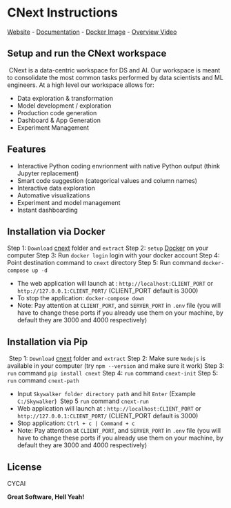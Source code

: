 # CNext Instructions

[Website] - [Documentation] - [Docker Image] - [Overview Video]
## Setup and run the CNext workspace

​
CNext is a data-centric workspace for DS and AI. Our workspace is meant to consolidate the most common tasks performed by data scientists and ML engineers. At a high level our workspace allows for:

-   Data exploration & transformation
-   Model development / exploration
-   Production code generation
-   Dashboard & App Generation
-   Experiment Management
## Features

-   Interactive Python coding envrionment with native Python output (think Jupyter replacement)
-   Smart code suggestion (categorical values and column names)
-   Interactive data exploration
-   Automative visualizations
-   Experiment and model management
-   Instant dashboarding
    ​
## Installation via Docker

Step 1: `Download` [cnext] folder and `extract`
Step 2: `setup` [Docker] on your computer
Step 3: Run `docker login` login with your docker account
Step 4: Point destination command to `cnext` directory
Step 5: Run command `docker-compose up -d`
​

-   The web application will launch at : `http://localhost:CLIENT_PORT` or `http://127.0.0.1:CLIENT_PORT/` (CLIENT_PORT default is 3000)
-   To stop the application: `docker-compose down`
-   Note: Pay attention at `CLIENT_PORT`, and `SERVER_PORT` in `.env` file (you will have to change these ports if you already use them on your machine, by default they are 3000 and 4000 respectively)
    ​

## Installation via Pip

​
Step 1: `Download` [cnext] folder and `extract`
Step 2: Make sure `Nodejs` is available in your computer (try `npm --version` and make sure it work)
Step 3: `run` command `pip install cnext`
Step 4: `run` command `cnext-init`
Step 5: `run` command `cnext-path`
​

-   Input `Skywalker folder directory path` and hit `Enter` (Example `C:/Skywalker`)
    ​
    Step 5 `run` command `cnext-run`
    ​
-   Web application will launch at : `http://localhost:CLIENT_PORT` or `http://127.0.0.1:CLIENT_PORT/` (CLIENT_PORT default is 3000)
-   Stop application: `Ctrl + c | Command + c`
-   Note: Pay attention at `CLIENT_PORT`, and `SERVER_PORT` in `.env` file (you will have to change these ports if you already use them on your machine, by default they are 3000 and 4000 respectively)

## License

CYCAI

**Great Software, Hell Yeah!**

[website]: https://www.cnext.io/
[docker image]: https://hub.docker.com/r/cycai/cnext
[documentation]: https://internal-lace-ae4.notion.site/Product-Documentation-0dd58ea1cfe14dfab3666c5ec633ae96
[overview video]: https://youtu.be/5eWPkQIUfZw
[cnext]: https://drive.google.com/file/d/1w4MU3nr0E14PAS_5NmruuoMSfQeE5MLK
[docker]: https://www.docker.com/products/docker-desktop/
